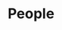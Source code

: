 ---
title: People
description: People deserve to follow
image:

# Badge style
style:
    background: "#61ab05ff"
    color: "#fff"
---